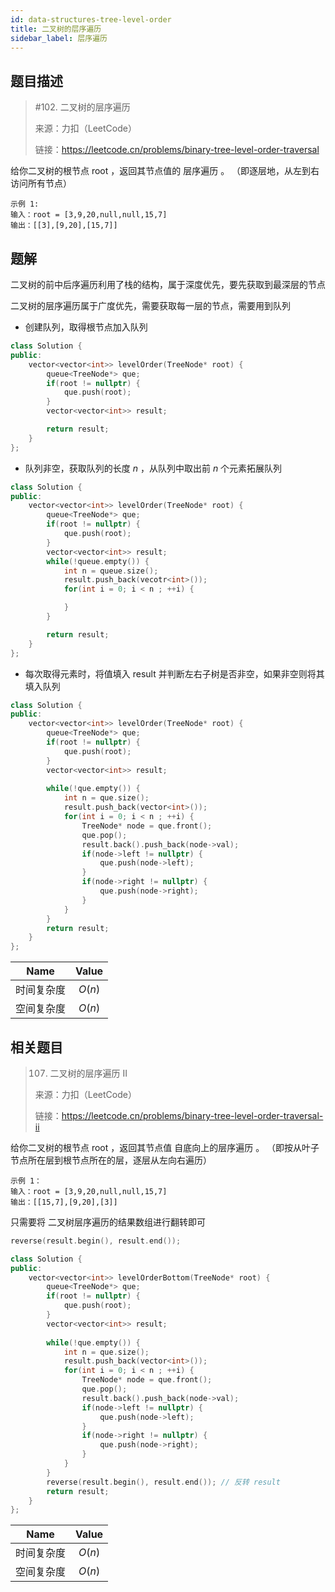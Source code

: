 ```yaml
---
id: data-structures-tree-level-order
title: 二叉树的层序遍历
sidebar_label: 层序遍历
---
```


## 题目描述
> #102. 二叉树的层序遍历
> 
> 来源：力扣（LeetCode）
> 
> 链接：https://leetcode.cn/problems/binary-tree-level-order-traversal
> 

给你二叉树的根节点 root ，返回其节点值的 层序遍历 。 （即逐层地，从左到右访问所有节点）

```
示例 1:
输入：root = [3,9,20,null,null,15,7]
输出：[[3],[9,20],[15,7]]
```

## 题解
二叉树的前中后序遍历利用了栈的结构，属于深度优先，要先获取到最深层的节点

二叉树的层序遍历属于广度优先，需要获取每一层的节点，需要用到队列

- 创建队列，取得根节点加入队列

``` cpp
class Solution {
public:
    vector<vector<int>> levelOrder(TreeNode* root) {
        queue<TreeNode*> que;
        if(root != nullptr) {
            que.push(root);
        }
        vector<vector<int>> result;

        return result;
    }
};
```

- 队列非空，获取队列的长度 $n$ ，从队列中取出前 $n$ 个元素拓展队列

``` cpp
class Solution {
public:
    vector<vector<int>> levelOrder(TreeNode* root) {
        queue<TreeNode*> que;
        if(root != nullptr) {
            que.push(root);
        }
        vector<vector<int>> result;
        while(!queue.empty()) {
            int n = queue.size();
            result.push_back(vecotr<int>());
            for(int i = 0; i < n ; ++i) {

            }
        }

        return result;
    }
};
```

- 每次取得元素时，将值填入 result 并判断左右子树是否非空，如果非空则将其填入队列

``` cpp
class Solution {
public:
    vector<vector<int>> levelOrder(TreeNode* root) {
        queue<TreeNode*> que;
        if(root != nullptr) {
            que.push(root);
        }
        vector<vector<int>> result;
        
        while(!que.empty()) {
            int n = que.size();
            result.push_back(vector<int>());
            for(int i = 0; i < n ; ++i) {
                TreeNode* node = que.front();
                que.pop();
                result.back().push_back(node->val);
                if(node->left != nullptr) {
                    que.push(node->left);
                }
                if(node->right != nullptr) {
                    que.push(node->right);
                }
            }
        }
        return result;
    }
};
```
|Name|Value|
|:-:|:-:|
|时间复杂度| $O(n)$ |
|空间复杂度| $O(n)$ |

## 相关题目
> 107. 二叉树的层序遍历 II
> 
> 来源：力扣（LeetCode）
> 
> 链接：https://leetcode.cn/problems/binary-tree-level-order-traversal-ii

给你二叉树的根节点 root ，返回其节点值 自底向上的层序遍历 。 （即按从叶子节点所在层到根节点所在的层，逐层从左向右遍历）

```
示例 1：
输入：root = [3,9,20,null,null,15,7]
输出：[[15,7],[9,20],[3]]
```

只需要将 二叉树层序遍历的结果数组进行翻转即可

``` cpp
reverse(result.begin(), result.end());
```

``` cpp
class Solution {
public:
    vector<vector<int>> levelOrderBottom(TreeNode* root) {
        queue<TreeNode*> que;
        if(root != nullptr) {
            que.push(root);
        }
        vector<vector<int>> result;
        
        while(!que.empty()) {
            int n = que.size();
            result.push_back(vector<int>());
            for(int i = 0; i < n ; ++i) {
                TreeNode* node = que.front();
                que.pop();
                result.back().push_back(node->val);
                if(node->left != nullptr) {
                    que.push(node->left);
                }
                if(node->right != nullptr) {
                    que.push(node->right);
                }
            }
        }
        reverse(result.begin(), result.end()); // 反转 result
        return result;
    }
};
```
|Name|Value|
|:-:|:-:|
|时间复杂度| $O(n)$ |
|空间复杂度| $O(n)$ |
